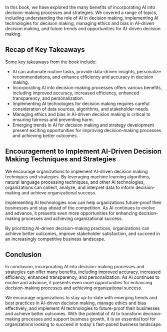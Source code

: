 
In this book, we have explored the many benefits of incorporating AI into decision-making processes and strategies. We covered a range of topics, including understanding the role of AI in decision making, implementing AI technologies for decision making, managing ethics and bias in AI-driven decision making, and future trends and opportunities for AI-driven decision making.

Recap of Key Takeaways
----------------------

Some key takeaways from the book include:

* AI can automate routine tasks, provide data-driven insights, personalize recommendations, and enhance efficiency and accuracy in decision making.
* Incorporating AI into decision-making processes offers various benefits, including improved accuracy, increased efficiency, enhanced transparency, and personalization.
* Implementing AI technologies for decision making requires careful consideration of data sources, algorithms, and stakeholder needs.
* Managing ethics and bias in AI-driven decision making is critical to ensuring fairness and preventing harm.
* Emerging trends in AI for decision making and strategy development present exciting opportunities for improving decision-making processes and achieving better outcomes.

Encouragement to Implement AI-Driven Decision Making Techniques and Strategies
------------------------------------------------------------------------------

We encourage organizations to implement AI-driven decision making techniques and strategies. By leveraging machine learning algorithms, natural language processing techniques, and other AI technologies, organizations can collect, analyze, and interpret data to inform decision-making and achieve organizational success.

Implementing AI technologies now can help organizations future-proof their businesses and stay ahead of the competition. As AI continues to evolve and advance, it presents even more opportunities for enhancing decision-making processes and achieving organizational success.

By prioritizing AI-driven decision-making practices, organizations can achieve better outcomes, improve stakeholder satisfaction, and succeed in an increasingly competitive business landscape.

Conclusion
----------

In conclusion, incorporating AI into decision-making processes and strategies can offer many benefits, including improved accuracy, increased efficiency, enhanced transparency, and personalization. As AI continues to evolve and advance, it presents even more opportunities for enhancing decision-making processes and achieving organizational success.

We encourage organizations to stay up-to-date with emerging trends and best practices in AI-driven decision making, manage ethics and bias effectively, and implement AI technologies to future-proof their businesses and achieve better outcomes. With the potential of AI to transform decision-making processes and support business growth, it is an essential tool for organizations looking to succeed in today's fast-paced business landscape.